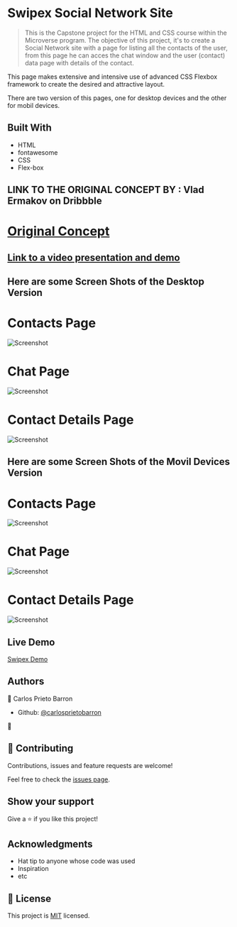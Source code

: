 # Swipex Social Network Site

> This is the Capstone project for the HTML and CSS course within the Microverse program.
The objective of this project, it's to create a Social Network site with a page for listing 
all the contacts of the user, from this page he can acces the chat window and the user (contact)
data page with details of the contact.

This page makes extensive and intensive use of advanced CSS Flexbox framework to create the desired 
and attractive layout.

There are two version of this pages, one for desktop devices and the other for mobil devices.


## Built With

- HTML
- fontawesome
- CSS
- Flex-box

## LINK TO THE ORIGINAL CONCEPT BY : Vlad Ermakov on Dribbble

# [Original Concept](https://dribbble.com/ermalength)

## [Link to a video presentation and demo](https://www.loom.com/share/da0196b55fa740aea9b72eef7d0a9d4a)


## Here are some Screen Shots of the Desktop Version

# Contacts Page
![Screenshot](scshot-index.png)

# Chat Page
![Screenshot](scshot-chat.png)

# Contact Details Page
![Screenshot](scshot-contact-data.png)

## Here are some Screen Shots of the Movil Devices Version
# Contacts Page
![Screenshot](scshot-index-movil.png)

# Chat Page
![Screenshot](scshot-chat-movil.png)

# Contact Details Page
![Screenshot](scshot-contact-data-movil.png)

## Live Demo

[Swipex Demo](https://rawcdn.githack.com/carlosprietobarron/capstone-socialnet/a8d20f2a0ffdac6812186e4b8020f48c0b05fbb5/index.html)



## Authors

👤 Carlos Prieto Barron

- Github: [@carlosprietobarron](https://github.com/carlosprietobarron)

👤 


## 🤝 Contributing

Contributions, issues and feature requests are welcome!

Feel free to check the [issues page](issues/).

## Show your support

Give a ⭐️ if you like this project!

## Acknowledgments

- Hat tip to anyone whose code was used
- Inspiration
- etc

## 📝 License

This project is [MIT](lic.url) licensed.
